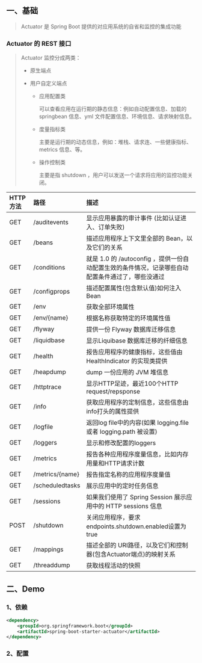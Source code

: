 ## 一、基础
> Actuator 是 Spring Boot 提供的对应用系统的自省和监控的集成功能
### Actuator 的 REST 接口
> Actuator 监控分成两类：
> - 原生端点
>
> - 用户自定义端点  
>
>    - 应用配置类
>
>      可以查看应用在运行期的静态信息：例如自动配置信息、加载的 springbean 信息、yml 文件配置信息、环境信息、请求映射信息。
>
>    - 度量指标类
>
>      主要是运行期的动态信息，例如：堆栈、请求连、一些健康指标、metrics 信息、等。
>
>    - 操作控制类
>
>      主要是指 shutdown ，用户可以发送一个请求将应用的监控功能关闭。

| HTTP 方法 | 路径            | 描述                                                         |
| :-------- | :-------------- | :----------------------------------------------------------- |
| GET       | /auditevents    | 显示应用暴露的审计事件 (比如认证进入、订单失败)              |
| GET       | /beans          | 描述应用程序上下文里全部的 Bean，以及它们的关系              |
| GET       | /conditions     | 就是 1.0 的 /autoconfig ，提供一份自动配置生效的条件情况，记录哪些自动配置条件通过了，哪些没通过 |
| GET       | /configprops    | 描述配置属性(包含默认值)如何注入Bean                         |
| GET       | /env            | 获取全部环境属性                                             |
| GET       | /env/{name}     | 根据名称获取特定的环境属性值                                 |
| GET       | /flyway         | 提供一份 Flyway 数据库迁移信息                               |
| GET       | /liquidbase     | 显示Liquibase 数据库迁移的纤细信息                           |
| GET       | /health         | 报告应用程序的健康指标，这些值由 HealthIndicator 的实现类提供 |
| GET       | /heapdump       | dump 一份应用的 JVM 堆信息                                   |
| GET       | /httptrace      | 显示HTTP足迹，最近100个HTTP request/repsponse                |
| GET       | /info           | 获取应用程序的定制信息，这些信息由info打头的属性提供         |
| GET       | /logfile        | 返回log file中的内容(如果 logging.file 或者 logging.path 被设置) |
| GET       | /loggers        | 显示和修改配置的loggers                                      |
| GET       | /metrics        | 报告各种应用程序度量信息，比如内存用量和HTTP请求计数         |
| GET       | /metrics/{name} | 报告指定名称的应用程序度量值                                 |
| GET       | /scheduledtasks | 展示应用中的定时任务信息                                     |
| GET       | /sessions       | 如果我们使用了 Spring Session 展示应用中的 HTTP sessions 信息 |
| POST      | /shutdown       | 关闭应用程序，要求endpoints.shutdown.enabled设置为true       |
| GET       | /mappings       | 描述全部的 URI路径，以及它们和控制器(包含Actuator端点)的映射关系 |
| GET       | /threaddump     | 获取线程活动的快照                                           |

## 二、Demo

### 1、依赖

```xml
<dependency>
    <groupId>org.springframework.boot</groupId>
    <artifactId>spring-boot-starter-actuator</artifactId>
</dependency>
```

### 2、配置

```yml

```



